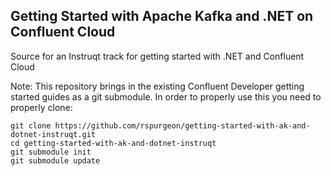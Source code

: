 ## Getting Started with Apache Kafka and .NET on Confluent Cloud

Source for an Instruqt track for getting started with .NET and Confluent Cloud

Note: This repository brings in the existing Confluent Developer getting started guides as a git submodule. In order to properly use this you need to properly clone:

```
git clone https://github.com/rspurgeon/getting-started-with-ak-and-dotnet-instruqt.git
cd getting-started-with-ak-and-dotnet-instruqt
git submodule init
git submodule update
```
